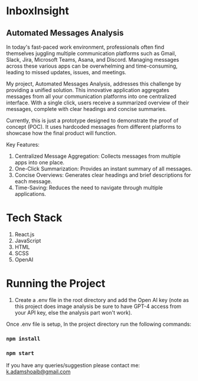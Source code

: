 # InboxInsight

## Automated Messages Analysis

In today's fast-paced work environment, professionals often find themselves juggling multiple communication platforms such as Gmail, Slack, Jira, Microsoft Teams, Asana, and Discord. Managing messages across these various apps can be overwhelming and time-consuming, leading to missed updates, issues, and meetings.

My project, Automated Messages Analysis, addresses this challenge by providing a unified solution. This innovative application aggregates messages from all your communication platforms into one centralized interface. With a single click, users receive a summarized overview of their messages, complete with clear headings and concise summaries.

Currently, this is just a prototype designed to demonstrate the proof of concept (POC). It uses hardcoded messages from different platforms to showcase how the final product will function.

Key Features:

1. Centralized Message Aggregation: Collects messages from multiple apps into one place.
2. One-Click Summarization: Provides an instant summary of all messages.
3. Concise Overviews: Generates clear headings and brief descriptions for each message.
4. Time-Saving: Reduces the need to navigate through multiple applications.

# Tech Stack

1. React.js
2. JavaScript
3. HTML
4. SCSS
5. OpenAI

# Running the Project

1. Create a .env file in the root directory and add the Open AI key (note as this project does image analysis be sure to have GPT-4 access from your API key, else the analysis part won't work).

Once .env file is setup, In the project directory run the following commands:

### `npm install`

### `npm start`

If you have any queries/suggestion please contact me: k.adamshoaib@gmail.com
